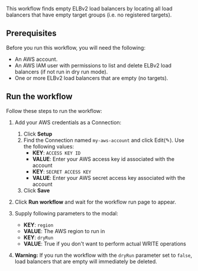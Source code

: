 This workflow finds empty ELBv2 load balancers by locating all load balancers that have
empty target groups (i.e. no registered targets). 

## Prerequisites

Before you run this workflow, you will need the following:
- An AWS account.
- An AWS IAM user with permissions to list and delete ELBv2 load balancers (if not
  run in dry run mode).
- One or more ELBv2 load balancers that are empty (no targets). 

## Run the workflow

Follow these steps to run the workflow:  
1. Add your AWS credentials as a Connection:  
   1. Click **Setup**  
   2. Find the Connection named `my-aws-account` and click Edit(✎). Use the following values:  
      - **KEY**: `ACCESS KEY ID`  
      - **VALUE**: Enter your AWS access key id associated with the account  
      - **KEY**: `SECRET ACCESS KEY`  
      - **VALUE**: Enter your AWS secret access key associated with the account  
   3. Click **Save**  
      
2. Click **Run workflow** and wait for the workflow run page to appear.  
3. Supply following parameters to the modal:  
   - **KEY**: `region`  
   - **VALUE**: The AWS region to run in  
   - **KEY**: `dryRun`  
   - **VALUE**: True if you don't want to perform actual WRITE operations  

4. **Warning:** If you run the workflow with the `dryRun` parameter set to
   `false`, load balancers that are empty will immediately be deleted.